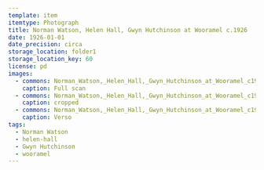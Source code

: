 ```yaml
---
template: item
itemtype: Photograph
title: Norman Watson, Helen Hall, Gwyn Hutchinson at Wooramel c.1926
date: 1926-01-01
date_precision: circa
storage_location: folder1
storage_location_key: 60
license: pd
images:
  - commons: Norman_Watson,_Helen_Hall,_Gwyn_Hutchinson_at_Wooramel_c1926.png
    caption: Full scan
  - commons: Norman_Watson,_Helen_Hall,_Gwyn_Hutchinson_at_Wooramel_c1926_(cropped).png
    caption: cropped
  - commons: Norman_Watson,_Helen_Hall,_Gwyn_Hutchinson_at_Wooramel_c1926_(back).png
    caption: Verso
tags:
  - Norman Watson
  - helen-hall
  - Gwyn Hutchinson
  - wooramel
---
```

